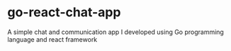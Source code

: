 # go-react-chat-app
A simple chat and communication app I developed using Go programming language and react framework
